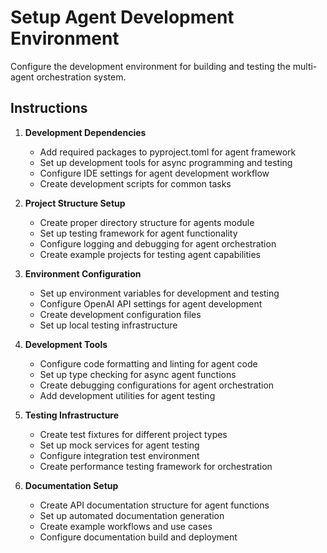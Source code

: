 # Setup Agent Development Environment

Configure the development environment for building and testing the multi-agent orchestration system.

## Instructions

1. **Development Dependencies**
   - Add required packages to pyproject.toml for agent framework
   - Set up development tools for async programming and testing
   - Configure IDE settings for agent development workflow
   - Create development scripts for common tasks

2. **Project Structure Setup**
   - Create proper directory structure for agents module
   - Set up testing framework for agent functionality
   - Configure logging and debugging for agent orchestration
   - Create example projects for testing agent capabilities

3. **Environment Configuration**
   - Set up environment variables for development and testing
   - Configure OpenAI API settings for agent development
   - Create development configuration files
   - Set up local testing infrastructure

4. **Development Tools**
   - Configure code formatting and linting for agent code
   - Set up type checking for async agent functions
   - Create debugging configurations for agent orchestration
   - Add development utilities for agent testing

5. **Testing Infrastructure**
   - Create test fixtures for different project types
   - Set up mock services for agent testing
   - Configure integration test environment
   - Create performance testing framework for orchestration

6. **Documentation Setup**
   - Create API documentation structure for agent functions
   - Set up automated documentation generation
   - Create example workflows and use cases
   - Configure documentation build and deployment